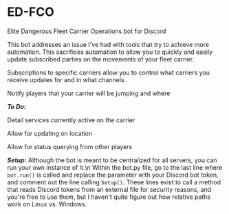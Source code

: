 # ED-FCO
Elite Dangerous Fleet Carrier Operations bot for Discord

This bot addresses an issue I've had with tools that try to achieve more automation. This sacrifices automation
to allow you to quickly and easily update subscribed parties on the movements of your fleet carrier.

Subscriptions to specific carriers allow you to control what carriers you receive updates for and in what channels.

Notify players that your carrier will be jumping and where

***To Do:***

Detail services currently active on the carrier

Allow for updating on location

Allow for status querying from other players

***Setup:***
Although the bot is meant to be centralized for all servers, you can run your own instance of it.\n
Within the bot.py file, go to the last line where `bot.run()` is called and replace the parameter
with your Discord bot token, and comment out the line calling `Setup()`. These lines exist to call
a method that reads Discord tokens from an external file for security reasons, and you're free to use them,
but I haven't quite figure out how relative paths work on Linux vs. Windows.
